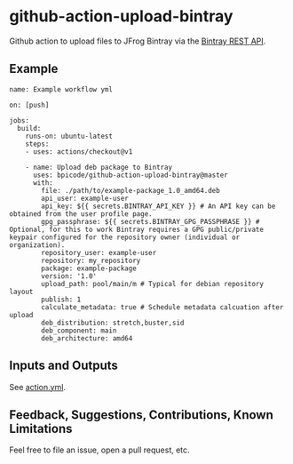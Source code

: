 # github-action-upload-bintray

Github action to upload files to JFrog Bintray via the [Bintray REST API](https://bintray.com/docs/api/).


## Example

```
name: Example workflow yml

on: [push]

jobs:
  build:
    runs-on: ubuntu-latest
    steps:
    - uses: actions/checkout@v1

    - name: Upload deb package to Bintray
      uses: bpicode/github-action-upload-bintray@master
      with:
        file: ./path/to/example-package_1.0_amd64.deb
        api_user: example-user
        api_key: ${{ secrets.BINTRAY_API_KEY }} # An API key can be obtained from the user profile page.
        gpg_passphrase: ${{ secrets.BINTRAY_GPG_PASSPHRASE }} # Optional, for this to work Bintray requires a GPG public/private keypair configured for the repository owner (individual or organization).
        repository_user: example-user
        repository: my_repository
        package: example-package
        version: '1.0'
        upload_path: pool/main/m # Typical for debian repository layout
        publish: 1
        calculate_metadata: true # Schedule metadata calcuation after upload
        deb_distribution: stretch,buster,sid
        deb_component: main
        deb_architecture: amd64
```
## Inputs and Outputs

See [action.yml](action.yml).

## Feedback, Suggestions, Contributions, Known Limitations

Feel free to file an issue, open a pull request, etc.

